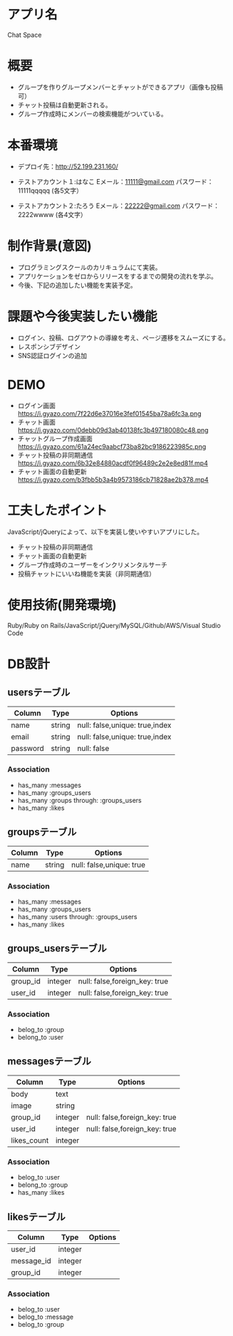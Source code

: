 # アプリ名
Chat Space

# 概要
- グループを作りグループメンバーとチャットができるアプリ（画像も投稿可）
- チャット投稿は自動更新される。
- グループ作成時にメンバーの検索機能がついている。

# 本番環境
- デプロイ先：http://52.199.231.160/

- テストアカウント１:はなこ
Eメール：11111@gmail.com
パスワード：11111qqqqq    (各5文字）

- テストアカウント２:たろう
Eメール：22222@gmail.com
パスワード：2222wwww    (各4文字）

# 制作背景(意図)
- プログラミングスクールのカリキュラムにて実装。
- アプリケーションをゼロからリリースをするまでの開発の流れを学ぶ。
- 今後、下記の追加したい機能を実装予定。

# 課題や今後実装したい機能
- ログイン、投稿、ログアウトの導線を考え、ページ遷移をスムーズにする。
- レスポンシブデザイン
- SNS認証ログインの追加

# DEMO
- ログイン画面 https://i.gyazo.com/7f22d6e37016e3fef01545ba78a6fc3a.png
- チャット画面 https://i.gyazo.com/0debb09d3ab40138fc3b497180080c48.png
- チャットグループ作成画面 https://i.gyazo.com/61a24ec9aabcf73ba82bc9186223985c.png
- チャット投稿の非同期通信 https://i.gyazo.com/6b32e84880acdf0f96489c2e2e8ed81f.mp4
- チャット画面の自動更新 https://i.gyazo.com/b3fbb5b3a4b9573186cb71828ae2b378.mp4

# 工夫したポイント
JavaScript/jQueryによって、以下を実装し使いやすいアプリにした。
- チャット投稿の非同期通信
- チャット画面の自動更新
- グループ作成時のユーザーをインクリメンタルサーチ
- 投稿チャットにいいね機能を実装（非同期通信）


# 使用技術(開発環境)
Ruby/Ruby on Rails/JavaScript/jQuery/MySQL/Github/AWS/Visual Studio Code

# DB設計
## usersテーブル
|Column|Type|Options|
|------|----|-------|
|name|string|null: false,unique: true,index|
|email|string|null: false,unique: true,index|
|password|string|null: false|

### Association
- has_many :messages
- has_many :groups_users
- has_many :groups through: :groups_users
- has_many :likes


## groupsテーブル
|Column|Type|Options|
|------|----|-------|
|name|string|null: false,unique: true|

### Association
- has_many :messages
- has_many :groups_users
- has_many :users through: :groups_users
- has_many :likes


## groups_usersテーブル
|Column|Type|Options|
|------|----|-------|
|group_id|integer|null: false,foreign_key: true|
|user_id|integer|null: false,foreign_key: true|

### Association
- belog_to :group
- belong_to :user


## messagesテーブル
|Column|Type|Options|
|------|----|-------|
|body|text||
|image|string||
|group_id|integer|null: false,foreign_key: true|
|user_id|integer|null: false,foreign_key: true|
|likes_count|integer|

### Association
- belog_to :user
- belong_to :group
- has_many :likes


## likesテーブル
|Column|Type|Options|
|------|----|-------|
|user_id|integer||
|message_id|integer||
|group_id|integer||

### Association
- belog_to :user
- belog_to :message
- belog_to :group

